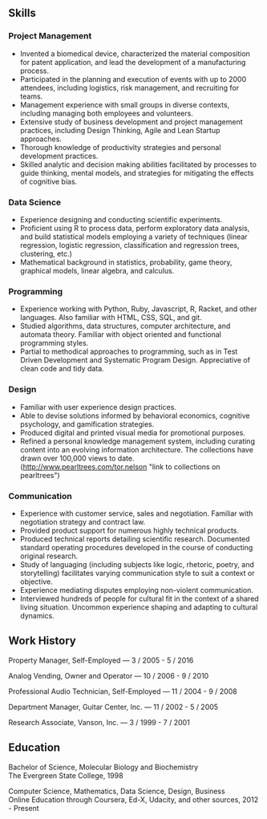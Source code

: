 ## Skills
### Project Management
* Invented a biomedical device, characterized the material composition for patent application, and lead the development of a manufacturing process. 
* Participated in the planning and execution of events with up to 2000 attendees, including logistics, risk management, and recruiting for teams. 
* Management experience with small groups in diverse contexts, including managing both employees and volunteers. 
* Extensive study of business development and project management practices, including Design Thinking, Agile and Lean Startup approaches.
* Thorough knowledge of productivity strategies and personal development practices.
* Skilled analytic and decision making abilities facilitated by processes to guide thinking, mental models, and strategies for mitigating the effects of cognitive bias.

### Data Science
* Experience designing and conducting scientific experiments. 
* Proficient using R to process data, perform exploratory data analysis, and build statistical models employing a variety of techniques (linear regression, logistic regression, classification and regression trees, clustering, etc.) 
* Mathematical background in statistics, probability, game theory, graphical models, linear algebra, and calculus.

### Programming
* Experience working with Python, Ruby, Javascript, R, Racket, and other languages. Also familiar with HTML, CSS, SQL, and git. 
* Studied algorithms, data structures, computer architecture, and automata theory. Familiar with object oriented and functional programming styles. 
* Partial to methodical approaches to programming, such as in Test Driven Development and Systematic Program Design. Appreciative of clean code and tidy data.

### Design
* Familiar with user experience design practices.
* Able to devise solutions informed by behavioral economics, cognitive psychology, and gamification strategies.
* Produced digital and printed visual media for promotional purposes.
* Refined a personal knowledge management system, including curating content into an evolving information architecture. The collections have drawn over 100,000 views to date. (http://www.pearltrees.com/tor.nelson "link to collections on pearltrees")

### Communication
* Experience with customer service, sales and negotiation. Familiar with negotiation strategy and contract law. 
* Provided product support for numerous highly technical products.
* Produced technical reports detailing scientific research. Documented standard operating procedures developed in the course of conducting original research. 
* Study of languaging (including subjects like logic, rhetoric, poetry, and storytelling) facilitates varying communication style to suit a context or objective. 
* Experience mediating disputes employing non-violent communication.
* Interviewed hundreds of people for cultural fit in the context of a shared living situation. Uncommon experience shaping and adapting to cultural dynamics.

## Work History
Property Manager, Self-Employed — 3 / 2005 - 5 / 2016

Analog Vending, Owner and Operator — 10 / 2006 - 9 / 2010

Professional Audio Technician, Self-Employed — 11 / 2004 - 9 / 2008

Department Manager, Guitar Center, Inc. — 11 / 2002 - 5 / 2005

Research Associate, Vanson, Inc. — 3 / 1999 - 7 / 2001

## Education
Bachelor of Science, Molecular Biology and Biochemistry  
The Evergreen State College, 1998

Computer Science, Mathematics, Data Science, Design, Business  
Online Education through Coursera, Ed-X, Udacity, and other sources, 2012 - Present

